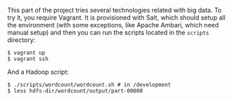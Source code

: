 This part of the project tries several technologies related with big data. To try it, you require Vagrant. It is provisioned with Salt, which should setup all the environment (with some exceptions, like Apache Ambari, which need manual setup) and then you can run the scripts located in the `scripts` directory:

``` shell
$ vagrant up
$ vagrant ssh
```

And a Hadoop script:

```
$ ./scripts/wordcount/wordcount.sh # in /development
$ less hdfs-dir/wordcount/output/part-00000
```